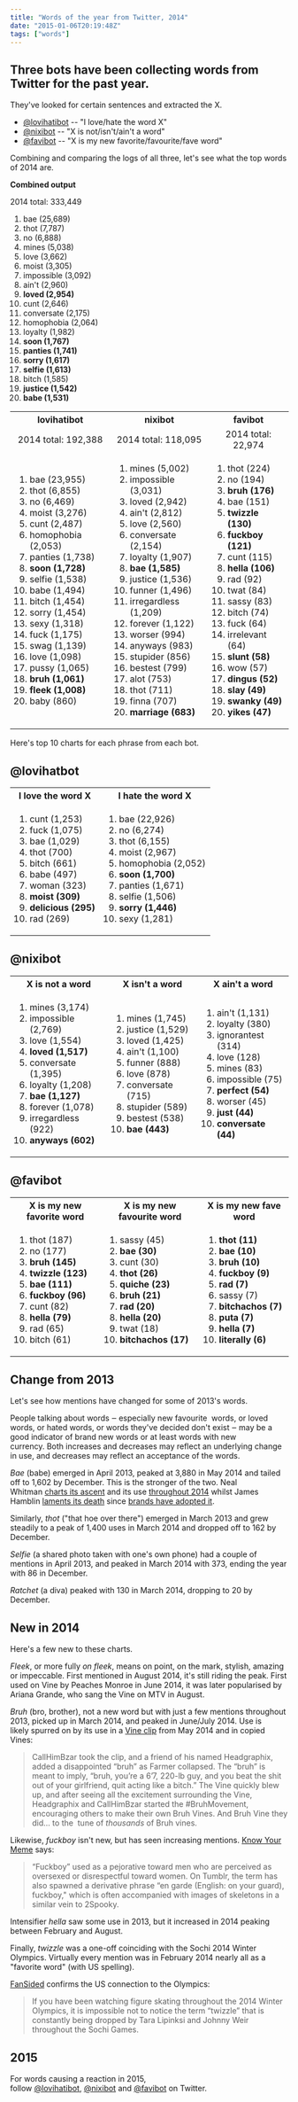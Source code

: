 ```yaml
---
title: "Words of the year from Twitter, 2014"
date: "2015-01-06T20:19:48Z"
tags: ["words"]
---
```


<h2>Three bots have been collecting words from Twitter for the past year.</h2>
<p>They've looked for certain sentences and extracted the X.</p>
<ul>
<li><a href="https://twitter.com/lovihatibot" target="_self">@lovihatibot</a> -- "I love/hate the word X"</li>
<li><a href="https://twitter.com/nixibot" target="_self">@nixibot</a> -- "X is not/isn't/ain't a word"</li>
<li><a href="https://twitter.com/favibot" target="_self">@favibot</a> -- "X is my new favorite/favourite/fave word"</li>
</ul>
<p>Combining and comparing the logs of all three, let's see what the top words of 2014 are.</p>
<p><strong>Combined output</strong></p>
<p>2014 total: 333,449</p>
<ol>
<li>bae (25,689)</li>
<li>thot (7,787)</li>
<li>no (6,888)</li>
<li>mines (5,038)</li>
<li>love (3,662)</li>
<li>moist (3,305)</li>
<li>impossible (3,092)</li>
<li>ain't (2,960)</li>
<li><strong>loved (2,954)</strong></li>
<li>cunt (2,646)</li>
<li>conversate (2,175)</li>
<li>homophobia (2,064)</li>
<li>loyalty (1,982)</li>
<li><strong>soon (1,767)</strong></li>
<li><strong>panties (1,741)</strong></li>
<li><strong>sorry (1,617)</strong></li>
<li><strong>selfie (1,613)</strong></li>
<li>bitch (1,585)</li>
<li><strong>justice (1,542)</strong></li>
<li><strong>babe (1,531)</strong></li>
</ol>
<table>
<tbody>
<tr>
<th>lovihatibot</th>
<th>nixibot</th>
<th>favibot</th>
</tr>
<tr>
<td style="text-align: center;">2014 total: 192,388</td>
<td style="text-align: center;">2014 total: 118,095</td>
<td style="text-align: center;">2014 total: 22,974</td>
</tr>
<tr>
<td>
<ol>
<li>bae (23,955)</li>
<li>thot (6,855)</li>
<li>no (6,469)</li>
<li>moist (3,276)</li>
<li>cunt (2,487)</li>
<li>homophobia (2,053)</li>
<li>panties (1,738)</li>
<li><strong>soon (1,728)</strong></li>
<li>selfie (1,538)</li>
<li>babe (1,494)</li>
<li>bitch (1,454)</li>
<li>sorry (1,454)</li>
<li>sexy (1,318)</li>
<li>fuck (1,175)</li>
<li>swag (1,139)</li>
<li>love (1,098)</li>
<li>pussy (1,065)</li>
<li><strong>bruh (1,061)</strong></li>
<li><strong>fleek (1,008)</strong></li>
<li>baby (860)</li>
</ol>
</td>
<td>
<ol>
<li>mines (5,002)</li>
<li>impossible (3,031)</li>
<li>loved (2,942)</li>
<li>ain't (2,812)</li>
<li>love (2,560)</li>
<li>conversate (2,154)</li>
<li>loyalty (1,907)</li>
<li><strong>bae (1,585)</strong></li>
<li>justice (1,536)</li>
<li>funner (1,496)</li>
<li>irregardless (1,209)</li>
<li>forever (1,122)</li>
<li>worser (994)</li>
<li>anyways (983)</li>
<li>stupider (856)</li>
<li>bestest (799)</li>
<li>alot (753)</li>
<li>thot (711)</li>
<li>finna (707)</li>
<li><strong>marriage (683)</strong></li>
</ol>
</td>
<td>
<ol>
<li>thot (224)</li>
<li>no (194)</li>
<li><strong>bruh (176)</strong></li>
<li>bae (151)</li>
<li><strong>twizzle (130)</strong></li>
<li><strong>fuckboy (121)</strong></li>
<li>cunt (115)</li>
<li><strong>hella (106)</strong></li>
<li>rad (92)</li>
<li>twat (84)</li>
<li>sassy (83)</li>
<li>bitch (74)</li>
<li>fuck (64)</li>
<li>irrelevant (64)</li>
<li><strong>slunt (58)</strong></li>
<li>wow (57)</li>
<li><strong>dingus (52)</strong></li>
<li><strong>slay (49)</strong></li>
<li><strong>swanky (49)</strong></li>
<li><strong>yikes (47)</strong></li>
</ol>
</td>
</tr>
</tbody>
</table>
<p>Here's top 10 charts for each phrase from each bot.&nbsp;</p>
<h2>@lovihatbot</h2>
<table>
<tbody>
<tr>
<th>I love the word X</th>
<th>I hate the word X</th>
</tr>
<tr>
<td>
<ol>
<li>cunt (1,253)</li>
<li>fuck (1,075)</li>
<li>bae (1,029)</li>
<li>thot (700)</li>
<li>bitch (661)</li>
<li>babe (497)</li>
<li>woman (323)</li>
<li><strong>moist (309)</strong></li>
<li><strong>delicious (295)</strong></li>
<li>rad (269)</li>
</ol>
</td>
<td>
<ol>
<li>bae (22,926)</li>
<li>no (6,274)</li>
<li>thot (6,155)</li>
<li>moist (2,967)</li>
<li>homophobia (2,052)</li>
<li><strong>soon (1,700)</strong></li>
<li>panties (1,671)</li>
<li>selfie (1,506)</li>
<li><strong>sorry (1,446)</strong></li>
<li>sexy (1,281)</li>
</ol>
</td>
</tr>
</tbody>
</table>
<h2>@nixibot</h2>
<table>
<tbody>
<tr>
<th>X is not a word</th>
<th>X isn't a word</th>
<th>X ain't a word</th>
</tr>
<tr>
<td>
<ol>
<li>mines (3,174)</li>
<li>impossible (2,769)</li>
<li>love (1,554)</li>
<li><strong>loved (1,517)</strong></li>
<li>conversate (1,395)</li>
<li>loyalty (1,208)</li>
<li><strong>bae (1,127)</strong></li>
<li>forever (1,078)</li>
<li>irregardless (922)</li>
<li><strong>anyways (602)</strong></li>
</ol>
</td>
<td>
<ol>
<li>mines (1,745)</li>
<li>justice (1,529)</li>
<li>loved (1,425)</li>
<li>ain't (1,100)</li>
<li>funner (888)</li>
<li>love (878)</li>
<li>conversate (715)</li>
<li>stupider (589)</li>
<li>bestest (538)</li>
<li><strong>bae (443)</strong></li>
</ol>
</td>
<td>
<ol>
<li>ain't (1,131)</li>
<li>loyalty (380)</li>
<li>ignorantest (314)</li>
<li>love (128)</li>
<li>mines (83)</li>
<li>impossible (75)</li>
<li><strong>perfect (54)</strong></li>
<li>worser (45)</li>
<li><strong>just (44)</strong></li>
<li><strong>conversate (44)</strong></li>
</ol>
</td>
</tr>
</tbody>
</table>
<h2>@favibot</h2>
<table>
<tbody>
<tr>
<th>X is my new favorite word</th>
<th>X is my new favourite word</th>
<th>X is my new fave word</th>
</tr>
<tr>
<td>
<ol>
<li>thot (187)</li>
<li>no (177)</li>
<li><strong>bruh (145)</strong></li>
<li><strong>twizzle (123)</strong></li>
<li><strong>bae (111)</strong></li>
<li><strong>fuckboy (96)</strong></li>
<li>cunt (82)</li>
<li><strong>hella (79)</strong></li>
<li>rad (65)</li>
<li>bitch (61)</li>
</ol>
</td>
<td>
<ol>
<li>sassy (45)</li>
<li><strong>bae (30)</strong></li>
<li>cunt (30)</li>
<li><strong>thot (26)</strong></li>
<li><strong>quiche (23)</strong></li>
<li><strong>bruh (21)</strong></li>
<li><strong>rad (20)</strong></li>
<li><strong>hella (20)</strong></li>
<li>twat (18)</li>
<li><strong>bitchachos (17)</strong></li>
</ol>
</td>
<td>
<ol>
<li><strong>thot (11)</strong></li>
<li><strong>bae (10)</strong></li>
<li><strong>bruh (10)</strong></li>
<li><strong>fuckboy (9)</strong></li>
<li><strong>rad (7)</strong></li>
<li>sassy (7)</li>
<li><strong>bitchachos (7)</strong></li>
<li><strong>puta (7)</strong></li>
<li><strong>hella (7)</strong></li>
<li><strong>literally (6)</strong></li>
</ol>
</td>
</tr>
</tbody>
</table>
<h2>Change from 2013</h2>
<p>Let's see how mentions have changed for some of 2013's words.</p>
<p>People talking about words ‒&nbsp;especially new favourite &nbsp;words, or loved words, or hated words, or words they've decided don't exist ‒&nbsp;may be a good indicator of brand new words or at least words with new currency.&nbsp;Both increases and decreases may reflect an underlying change in use, and decreases may reflect an acceptance of the words.</p>
<p><em>Bae </em>(babe)&nbsp;emerged in April 2013, peaked at&nbsp;3,880 in&nbsp;May 2014 and tailed off to 1,602 by December. This is the stronger of the two. Neal Whitman&nbsp;<a href="http://www.vocabulary.com/articles/dictionary/bae-watch-the-ascent-of-a-new-pet-name/" target="_self">charts its ascent</a>&nbsp;and its use&nbsp;<a href="http://literalminded.wordpress.com/2015/01/05/getting-on-the-bae-train/" target="_self">throughout 2014</a>&nbsp;whilst James Hamblin&nbsp;<a href="http://www.theatlantic.com/entertainment/archive/2014/12/the-lamentable-death-of-bae/384086/" target="_self">laments its death</a>&nbsp;since&nbsp;<a href="https://twitter.com/brandssayingbae" target="_self">brands have adopted it</a>.</p>
<div>Similarly,<em> t</em><em>hot</em>&nbsp;("that hoe over there") emerged in March 2013 and grew steadily to a peak of 1,400 uses in March 2014 and dropped off to 162 by December.&nbsp;</div>
<p><em><em>Selfie</em></em>&nbsp;(a shared photo taken with one's own phone) had a couple of mentions in April 2013, and peaked in March 2014 with 373, ending the year with 86 in December.</p>
<p><em>Ratchet</em>&nbsp;(a diva) peaked with 130 in March 2014, dropping to 20 by December.</p>
<h2>New in 2014</h2>
<p>Here's a few new to these charts.</p>
<p><em>Fleek</em>, or more fully&nbsp;<em>on fleek</em>, means&nbsp;on point, on the mark, stylish, amazing or impeccable. First mentioned in August 2014, it's still riding the peak. First used on&nbsp;Vine by Peaches Monroe in June 2014, it was later popularised by Ariana Grande, who sang the Vine on MTV in August.</p>
<p><em>Bruh&nbsp;</em>(bro, brother), not a new word but with just a few mentions throughout 2013, picked up in March 2014, and peaked in June/July 2014. Use is likely&nbsp;spurred on by its use in a&nbsp;<a href="http://www.brobible.com/entertainment/article/why-bruh-movement-taking-over-vine/" target="_self">Vine clip</a>&nbsp;from May 2014 and in copied Vines:</p>
<blockquote>
<p>CallHimBzar took the clip, and a friend of his named Headgraphix, added a disappointed “bruh” as Farmer collapsed. The “bruh” is meant to imply, “bruh, you’re a 6’7, 220-lb guy, and you beat the shit out of your girlfriend, quit acting like a bitch.” The Vine quickly blew up, and after seeing all the excitement surrounding the Vine, Headgraphix and CallHimBzar started the #BruhMovement, encouraging others to make their own Bruh Vines. And Bruh Vine they did… to the &nbsp;tune of&nbsp;<em>thousands</em>&nbsp;of Bruh vines.</p>
</blockquote>
<p>Likewise,<em> fuckboy</em> isn't new, but has seen increasing mentions. <a href="http://knowyourmeme.com/memes/fuckboy" target="_self">Know Your Meme</a> says:</p>
<blockquote>
<p>“Fuckboy” used as a pejorative toward men who are perceived as oversexed or disrespectful toward women.&nbsp;On Tumblr, the term has also spawned a derivative phrase “en garde (English: on your guard), fuckboy," which is often accompanied with images of skeletons in a similar vein to 2Spooky.</p>
</blockquote>
<p>Intensifier <em>hella</em>&nbsp;saw some use in 2013, but it increased in 2014 peaking between February and August.</p>
<p>Finally, <em>twizzle </em>was a one-off coinciding with the Sochi 2014 Winter Olympics. Virtually every mention was in February 2014 nearly all as a "favorite word" (with US spelling).&nbsp;</p>
<p><a href="http://fansided.com/2014/02/17/sochi-olympics-ice-dancing-twizzle/" target="_self">FanSided</a> confirms the US connection to the Olympics:</p>
<blockquote>
<p>If you have been watching figure skating throughout the 2014 Winter Olympics, it is impossible not to notice the term “twizzle” that is constantly being dropped by Tara Lipinksi and Johnny Weir throughout the Sochi Games.</p>
</blockquote>
<h2>2015</h2>
<p>For words causing a reaction in 2015, follow&nbsp;<a href="https://twitter.com/lovihatibot" target="_self">@lovihatibot</a>,&nbsp;<a href="https://twitter.com/nixibot" target="_self">@nixibot</a>&nbsp;and&nbsp;<a href="https://twitter.com/favibot" target="_self">@favibot</a>&nbsp;on Twitter.</p>

